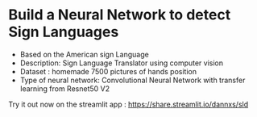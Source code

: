 # Build a Neural Network to detect Sign Languages
- Based on the American sign Language
- Description: Sign Language Translator using computer vision
- Dataset : homemade 7500 pictures of hands position
- Type of neural network: Convolutional Neural Network with transfer learning from Resnet50 V2

Try it out now on the streamlit app : https://share.streamlit.io/dannxs/sld
